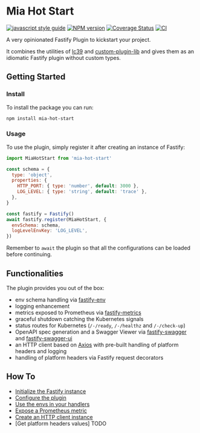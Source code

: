 # Mia Hot Start

[![javascript style guide][standard-mia-svg]][standard-mia]
[![NPM version][npmjs-svg]][npmjs-com]
[![Coverage Status][coverall-svg]][coverall-io]
[![CI][ci-svg]][ci]

A very opinionated Fastify Plugin to kickstart your project.

It combines the utilities of [lc39](https://github.com/mia-platform/lc39) and [custom-plugin-lib](https://github.com/mia-platform/custom-plugin-lib) and gives them as an idiomatic Fastify plugin without custom types.

## Getting Started

### Install

To install the package you can run:

```sh
npm install mia-hot-start
```

### Usage

To use the plugin, simply register it after creating an instance of Fastify:

```js
import MiaHotStart from 'mia-hot-start'

const schema = {
  type: 'object',
  properties: {
    HTTP_PORT: { type: 'number', default: 3000 },
    LOG_LEVEL: { type: 'string', default: 'trace' },
  },
}

const fastify = Fastify()
await fastify.register(MiaHotStart, {
  envSchema: schema,
  logLevelEnvKey: 'LOG_LEVEL',
})
```

Remember to `await` the plugin so that all the configurations can be loaded before continuing.

## Functionalities

The plugin provides you out of the box:

- env schema handling via [fastify-env](https://github.com/fastify/fastify-env)
- logging enhancement
- metrics exposed to Prometheus via [fastify-metrics](https://github.com/SkeLLLa/fastify-metrics)
- graceful shutdown catching the Kubernetes signals
- status routes for Kubernetes (`/-/ready`, `/-/healthz` and `/-/check-up`)
- OpenAPI spec generation and a Swagger Viewer via [fastify-swagger](https://github.com/fastify/fastify-swagger) and [fastify-swagger-ui](https://github.com/fastify/fastify-swagger-ui)
- an HTTP client based on [Axios](https://github.com/axios/axios) with pre-built handling of platform headers and logging
- handling of platform headers via Fastify request decorators

## How To

- [Initialize the Fastify instance](docs/fastify-init.md)
- [Configure the plugin](docs/config.md)
- [Use the envs in your handlers](docs/envs.md)
- [Expose a Prometheus metric](docs/metrics.md)
- [Create an HTTP client instance](docs/http-client.md)
- [Get platform headers values] TODO

[standard-mia-svg]: https://img.shields.io/badge/code_style-standard--mia-orange.svg
[standard-mia]: https://github.com/mia-platform/eslint-config-mia
[npmjs-svg]: https://img.shields.io/npm/v/mia-hot-start.svg?logo=npm&color=lightgreen
[npmjs-com]: https://www.npmjs.com/package/mia-hot-start
[coverall-svg]: https://coveralls.io/repos/github/EdoCrippaOfficial/mia-hot-start/badge.svg
[coverall-io]: https://coveralls.io/github/EdoCrippaOfficial/mia-hot-start
[ci-svg]: https://github.com/EdoCrippaOfficial/mia-hot-start/actions/workflows/node.js.yml/badge.svg
[ci]: https://github.com/EdoCrippaOfficial/mia-hot-start/actions
